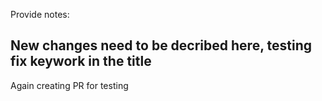 Provide notes:

New changes need to be decribed here,
testing fix keywork in the title
----


Again creating PR for testing 
